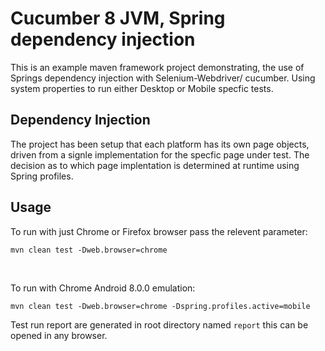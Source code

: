 # Cucumber 8 JVM, Spring dependency injection
This is an example maven framework project demonstrating, the use of Springs dependency injection with Selenium-Webdriver/ cucumber. Using system properties to run either Desktop or Mobile specfic tests.

<h2>Dependency Injection</h2>
The project has been setup that each platform has its own page objects, driven from a signle implementation for the specfic page under test.
The decision as to which page implentation is determined at runtime using Spring profiles.

<h2>Usage</h2>
To run with just Chrome or Firefox browser pass the relevent parameter:<br/>

```
mvn clean test -Dweb.browser=chrome
```
<br/>


To run with Chrome Android 8.0.0 emulation:<br/>
```
mvn clean test -Dweb.browser=chrome -Dspring.profiles.active=mobile
```
Test run report are generated in root directory named `report` this can be opened in any browser.


